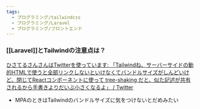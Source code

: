 ```yaml
---
tags:
  - プログラミング/tailwindcss
  - プログラミング/Laravel
  - プログラミング/フロントエンド
---
```


### [[Laravel]]とTailwindの注意点は？
[ひさてるさんさんはTwitterを使っています: 「Tailwindね、サーバーサイドの動的HTMLで使うと全部リンクしないといけなくてバンドルサイズがしんどいけど、閉じてReactコンポーネントに使って tree-shaking だと、似た記述が共有されるから手書きよりだいぶ小さくなるよ」 / Twitter](https://twitter.com/tanakahisateru/status/1661734905074814981)
- MPAのときはTailwindのバンドルサイズに気をつけないとだめみたい